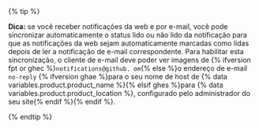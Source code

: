 {% tip %}

**Dica:** se você receber notificações da web e por e-mail, você pode sincronizar automaticamente o status lido ou não lido da notificação para que as notificações da web sejam automaticamente marcadas como lidas depois de ler a notificação de e-mail correspondente. Para habilitar esta sincronização, o cliente de e-mail deve poder ver imagens de {% ifversion fpt or ghec %}`notifications@github. om`{% else %}o endereço de e-mail `no-reply` {% ifversion ghae %}para o seu nome de host de {% data variables.product.product_name %}{% elsif ghes %}para {% data variables.product.product_location %}, configurado pelo administrador do seu site{% endif %}{% endif %}.

{% endtip %}
